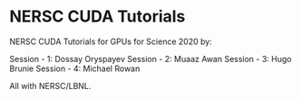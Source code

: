 # NERSC CUDA Tutorials

NERSC CUDA Tutorials for GPUs for Science 2020 by:

Session - 1: Dossay Oryspayev
Session - 2: Muaaz Awan
Session - 3: Hugo Brunie
Session - 4: Michael Rowan

All with NERSC/LBNL.
